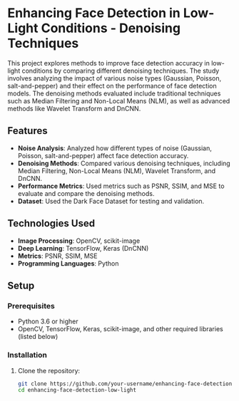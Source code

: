 # Enhancing Face Detection in Low-Light Conditions - Denoising Techniques

This project explores methods to improve face detection accuracy in low-light conditions by comparing different denoising techniques. The study involves analyzing the impact of various noise types (Gaussian, Poisson, salt-and-pepper) and their effect on the performance of face detection models. The denoising methods evaluated include traditional techniques such as Median Filtering and Non-Local Means (NLM), as well as advanced methods like Wavelet Transform and DnCNN.

## Features
- **Noise Analysis**: Analyzed how different types of noise (Gaussian, Poisson, salt-and-pepper) affect face detection accuracy.
- **Denoising Methods**: Compared various denoising techniques, including Median Filtering, Non-Local Means (NLM), Wavelet Transform, and DnCNN.
- **Performance Metrics**: Used metrics such as PSNR, SSIM, and MSE to evaluate and compare the denoising methods.
- **Dataset**: Used the Dark Face Dataset for testing and validation.

## Technologies Used
- **Image Processing**: OpenCV, scikit-image
- **Deep Learning**: TensorFlow, Keras (DnCNN)
- **Metrics**: PSNR, SSIM, MSE
- **Programming Languages**: Python

## Setup

### Prerequisites
- Python 3.6 or higher
- OpenCV, TensorFlow, Keras, scikit-image, and other required libraries (listed below)

### Installation
1. Clone the repository:
   ```bash
   git clone https://github.com/your-username/enhancing-face-detection-low-light.git
   cd enhancing-face-detection-low-light
